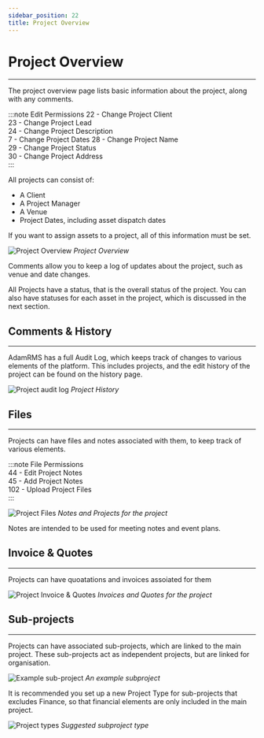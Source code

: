 ```yaml
---
sidebar_position: 22
title: Project Overview
---
```


# Project Overview
---

The project overview page lists basic information about the project, along with any comments.

:::note Edit Permissions
22 - Change Project Client  
23 - Change Project Lead  
24 - Change Project Description  
7 - Change Project Dates
28 - Change Project Name  
29 - Change Project Status  
30 - Change Project Address  
:::

All projects can consist of:
- A Client
- A Project Manager
- A Venue
- Project Dates, including asset dispatch dates

If you want to assign assets to a project, all of this information must be set.

![Project Overview](/img/tutorial/projects/projects-overview.png)
*Project Overview*

Comments allow you to keep a log of updates about the project, such as venue and date  changes.

All Projects have a status, that is the overall status of the project. You can also have statuses for each asset in the project, which is discussed in the next section.

## Comments & History
---

AdamRMS has a full Audit Log, which keeps track of changes to various elements of the platform. This includes projects, and the edit history of the project can be found on the history page.

![Project audit log](/img/tutorial/projects/projects-audit.png)
*Project History*

## Files
---
Projects can have files and notes associated with them, to keep track of various elements.

:::note File Permissions  
44 - Edit Project Notes  
45 - Add Project Notes  
102 - Upload Project Files  
:::

![Project Files](/img/tutorial/projects/projects-files.png)
*Notes and Projects for the project*

Notes are intended to be used for meeting notes and event plans.

## Invoice & Quotes
---
Projects can have quoatations and invoices assoiated for them



![Project Invoice & Quotes](/img/tutorial/projects/projects-invoice.png)
*Invoices and Quotes for the project*


## Sub-projects
---
Projects can have associated sub-projects, which are linked to the main project. These sub-projects act as independent projects, but are linked for organisation.

![Example sub-project](/img/tutorial/projects/projects-subproject.png)
*An example subproject*

It is recommended you set up a new Project Type for sub-projects that excludes Finance, so that financial elements are only included in the main project.

![Project types](/img/tutorial/projects/projects-subprojects-type.png)
*Suggested subproject type*
